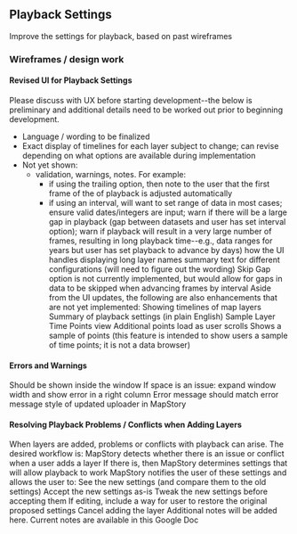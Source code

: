## Playback Settings

Improve the settings for playback, based on past wireframes

### Wireframes / design work

#### Revised UI for Playback Settings

Please discuss with UX before starting development--the below is preliminary and additional details need to be worked out prior to beginning development.

 * Language / wording to be finalized
 * Exact display of timelines for each layer subject to change; can revise depending on what options are available during implementation
 * Not yet shown:
    - validation, warnings, notes.  For example:
         * if using the trailing option, then note to the user that the first frame of the of playback is adjusted automatically
         * if using an interval, will want to set range of data in most cases; 
ensure valid dates/integers are input;
warn if there will be a large gap in playback (gap between datasets and user has set interval option); 
warn if playback will result in a very large number of frames, resulting in long playback time--e.g., data ranges for years but user has set playback to advance by days)
how the UI handles displaying long layer names
summary text for different configurations (will need to figure out the wording)
Skip Gap option is not currently implemented, but would allow for gaps in data to be skipped when advancing frames by interval
Aside from the UI updates, the following are also enhancements that are not yet implemented:
Showing timelines of map layers
Summary of playback settings (in plain English)
Sample Layer Time Points view
Additional points load as user scrolls
Shows a sample of points (this feature is intended to show users a sample of time points; it is not a data browser)

#### Errors and Warnings

Should be shown inside the window
If space is an issue:
expand window width and show error in a right column 
Error message should match error message style of updated uploader in MapStory







#### Resolving Playback Problems / Conflicts when Adding Layers
When layers are added, problems or conflicts with playback can arise.
The desired workflow is:
MapStory detects whether there is an issue or conflict when a user adds a layer
If there is, then MapStory determines settings that will allow playback to work
MapStory notifies the user of these settings and allows the user to:
See the new settings (and compare them to the old settings)
Accept the new settings as-is
Tweak the new settings before accepting them
If editing, include a way for user to restore the original proposed settings
Cancel adding the layer
Additional notes will be added here.  Current notes are available in this Google Doc



